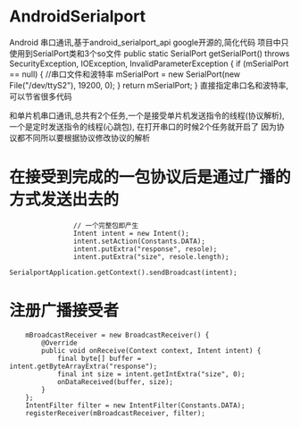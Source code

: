 # AndroidSerialport 
Android 串口通讯,基于android_serialport_api google开源的,简化代码
项目中只使用到SerialPort类和3个so文件
public static SerialPort getSerialPort() throws SecurityException, IOException, InvalidParameterException {
        if (mSerialPort == null) {
            //串口文件和波特率
            mSerialPort = new SerialPort(new File("/dev/ttyS2"), 19200, 0);
        }
        return mSerialPort;
}
直接指定串口名和波特率,可以节省很多代码

和单片机串口通讯,总共有2个任务,一个是接受单片机发送指令的线程(协议解析),一个是定时发送指令的线程(心跳包),
在打开串口的时候2个任务就开启了
因为协议都不同所以要根据协议修改协议的解析

# 在接受到完成的一包协议后是通过广播的方式发送出去的
                    // 一个完整包即产生
                    Intent intent = new Intent();
                    intent.setAction(Constants.DATA);
                    intent.putExtra("response", resole);
                    intent.putExtra("size", resole.length);
                    SerialportApplication.getContext().sendBroadcast(intent);
# 注册广播接受者
        mBroadcastReceiver = new BroadcastReceiver() {
            @Override
            public void onReceive(Context context, Intent intent) {
                final byte[] buffer = intent.getByteArrayExtra("response");
                final int size = intent.getIntExtra("size", 0);
                onDataReceived(buffer, size);
            }
        };
        IntentFilter filter = new IntentFilter(Constants.DATA);
        registerReceiver(mBroadcastReceiver, filter);

